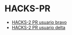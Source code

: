# HACKS-PR

- [HACKS-2 PR usuario bravo](https://github.com/arianyelacamacaro/hg_1_bravo.git)
-  [HACKS-2 PR usuario delta](https://github.com/arianyelacamacaro/hg_1_delta.git)
